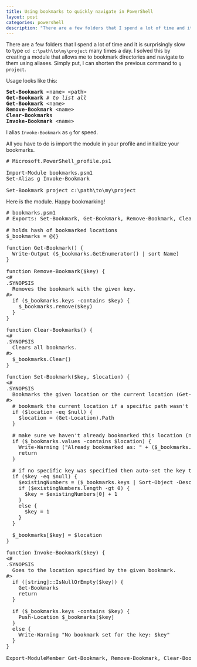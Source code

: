 ```yaml
---
title: Using bookmarks to quickly navigate in PowerShell
layout: post
categories: powershell
description: "There are a few folders that I spend a lot of time and it is surprisingly slow to type `cd c:\path\to\my\project` many times a day. I solved this by creating a module that allows me to bookmark directories and navigate to them using aliases. Simply put, I can shorten the previous command to `g project`. All you have to do is import the module in your profile and initialize your bookmarks."
---
```


There are a few folders that I spend a lot of time and it is surprisingly slow to type `cd c:\path\to\my\project` many times a day. I solved this by creating a module that allows me to bookmark directories and navigate to them using aliases. Simply put, I can shorten the previous command to `g project`.

Usage looks like this:

<pre>
<b>Set-Bookmark</b> &lt;name&gt; &lt;path&gt;
<b>Get-Bookmark</b> <i># to list all</i>
<b>Get-Bookmark</b> &lt;name&gt;
<b>Remove-Bookmark</b> &lt;name&gt;
<b>Clear-Bookmarks</b>
<b>Invoke-Bookmark</b> &lt;name&gt;
</pre>

I alias `Invoke-Bookmark` as `g` for speed.

All you have to do is import the module in your profile and initialize your bookmarks.

<pre data-language="powershell">
# Microsoft.PowerShell_profile.ps1

Import-Module bookmarks.psm1
Set-Alias g Invoke-Bookmark

Set-Bookmark project c:\path\to\my\project
</pre>

Here is the module. Happy bookmarking!

<pre data-language="powershell">
# bookmarks.psm1
# Exports: Set-Bookmark, Get-Bookmark, Remove-Bookmark, Clear-Bookmarks, Invoke-Bookmark

# holds hash of bookmarked locations
$_bookmarks = @{}

function Get-Bookmark() {
  Write-Output ($_bookmarks.GetEnumerator() | sort Name)
}

function Remove-Bookmark($key) {
&lt;#
.SYNOPSIS
  Removes the bookmark with the given key.
#&gt;
  if ($_bookmarks.keys -contains $key) {
    $_bookmarks.remove($key)
  }
}

function Clear-Bookmarks() {
&lt;#
.SYNOPSIS
  Clears all bookmarks.
#&gt;
  $_bookmarks.Clear()
}

function Set-Bookmark($key, $location) {
&lt;#
.SYNOPSIS
  Bookmarks the given location or the current location (Get-Location).
#&gt;
  # bookmark the current location if a specific path wasn't specified
  if ($location -eq $null) {
    $location = (Get-Location).Path
  }

  # make sure we haven't already bookmarked this location (no need to clutter things)
  if ($_bookmarks.values -contains $location) {
    Write-Warning ("Already bookmarked as: " + ($_bookmarks.keys | where { $_bookmarks[$_] -eq $location }))
    return
  }

  # if no specific key was specified then auto-set the key to the next bookmark number
  if ($key -eq $null) {
    $existingNumbers = ($_bookmarks.keys | Sort-Object -Descending | where { $_ -is [int] })
    if ($existingNumbers.length -gt 0) {
      $key = $existingNumbers[0] + 1
    }
    else {
      $key = 1
    }
  }

  $_bookmarks[$key] = $location
}

function Invoke-Bookmark($key) {
&lt;#
.SYNOPSIS
  Goes to the location specified by the given bookmark.
#&gt;
  if ([string]::IsNullOrEmpty($key)) {
    Get-Bookmarks
    return
  }

  if ($_bookmarks.keys -contains $key) {
    Push-Location $_bookmarks[$key]
  }
  else {
    Write-Warning "No bookmark set for the key: $key"
  }
}

Export-ModuleMember Get-Bookmark, Remove-Bookmark, Clear-Bookmarks, Set-Bookmark, Invoke-Bookmark
</pre>